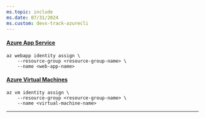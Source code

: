 ```yaml
---
ms.topic: include
ms.date: 07/31/2024
ms.custom: devx-track-azurecli
---
```

#### [Azure App Service](#tab/azure-app-service)

```azurecli
az webapp identity assign \
    --resource-group <resource-group-name> \
    --name <web-app-name>
```

#### [Azure Virtual Machines](#tab/azure-virtual-machines)

```azurecli
az vm identity assign \
    --resource-group <resource-group-name> \
    --name <virtual-machine-name>
```

---
